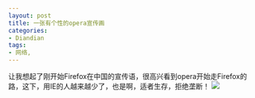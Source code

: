 ```yaml
---
layout: post
title: 一张有个性的opera宣传画
categories:
- Diandian
tags:
- 网络, 
---
```

让我想起了刚开始Firefox在中国的宣传语，很高兴看到opera开始走Firefox的路，这下，用IE的人越来越少了，也是啊，适者生存，拒绝垄断！
<img src="http://m2.img.srcdd.com/farm4/d/2012/0627/10/A8521FE509A5AE3A834314A1FDF4726F_B500_900_390_124.PNG" />